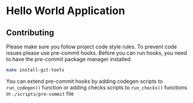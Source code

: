 # Hello World Application

## Contributing
Please make sure you follow project code style rules. To prevent code issues please use pre-commit hooks.
Before you can run hooks, you need to have the pre-commit package manager installed.

```sh
make install-git-tools
```

You can extend pre-commit hooks by adding codegen scripts to `run_codegen()` function or adding checks scripts to `run_checks()` functions in `./scripts/pre-commit` file